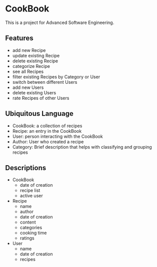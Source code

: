 # CookBook
This is a project for Advanced Software Engineering.

## Features
* add new Recipe
* update existing Recipe
* delete existing Recipe
* categorize Recipe
* see all Recipes
* filter existing Recipes by Category or User
* switch between different Users
* add new Users
* delete existing Users
* rate Recipes of other Users

## Ubiquitous Language
* CookBook: a collection of recipes
* Recipe: an entry in the CookBook
* User: person interacting with the CookBook
* Author: User who created a recipe
* Category: Brief description that helps with classifying and grouping recipes

## Descriptions
* CookBook 
  * date of creation
  * recipe list
  * active user
* Recipe
  * name
  * author
  * date of creation
  * content
  * categories
  * cooking time
  * ratings
* User
  * name
  * date of creation
  * recipes